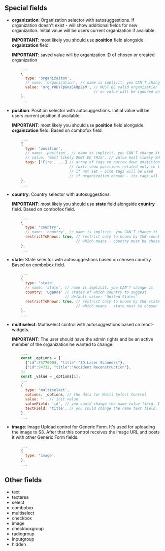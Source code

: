 ## Special fields

* **organization**: Organization selector with autosuggestions.
  If organization doesn't exist - will show additional fields for new organizaiton. Initial value will be users current organization if available.

  **IMPORTANT**: most likely you should use **position** field alongside **orgainzation** field.

  **IMPORTANT**: saved value will be organization ID of chosen or created organization
  ```js
      ...
      {
        type: 'organizaiton',
        // name: 'organization', // name is implicit, you CAN'T change it
        value: 'org_r0DY7pGnsSkUpZsM', // MUST BE valid organization uid
                                       // or value will be ignored and dropped
      },
      ...
  ```
* **position**: Position selector with autosuggestions.
  Initial value will be users current position if available.

  **IMPORTANT**: most likely you should use **position** field alongside **orgainzation** field. Based on combofox field.
  ```js
      ...
      {
        type: 'position',
        // name: 'position', // name is implicit, you CAN'T change it
        // value: 'most likely DONT DO THIS', // value most likely SHOULD NOT be set
        tags: ['Fire', ...] // array of tags to narrow down postitions list
                            // (will show positions related only to this tags)
                            // if not set - site tags will be used
                            // if organization chosen - its tags wil be used
      },
      ...
  ```
* **country**: Country selector with autosuggestions.

  **IMPORTANT**: most likely you should use **state** field alongside **country** field. Based on combofox field.
  ```js
      ...
      {
        type: 'country',
        // name: 'country', // name is implicit, you CAN'T change it
        restrictToKnown: true, // restrict only to known by CUB countries
                               // which means - country must be chosen from dropdown list
      },
      ...
  ```
* **state**: State selector with autosuggestions based on chosen country. Based on combobox field.

  ```js
      ...
      {
        type: 'state',
        // name: 'state', // name is implicit, you CAN'T change it
        country: 'Uganda' // states of which country to suggest
                          // default value: 'United States'
        restrictToKnown: true, // restrict only to known by CUB states
                               // which means - state must be chosen from dropdown list
      },
      ...
  ```
* **multiselect**: Multiselect control with autosuggestions based on react-widgets.

  **IMPORTANT**: The user should have the admin rights and be an active member of
  the organization he wanted to change.

  ```js
      ...
      const _options = [
        {"id":73770004, "title":"3D Laser Scanners"},
        {"id":94732, "title":"Accident Reconstruction"},
      ];
      const _value = _options[1];
      ...
      {
        type: 'multiselect',
        options: _options, // the data for Multi Select Control
        value: '', // init value
        valueField: 'id', // you could change the name value field. It depends on your data.
        textField: 'title', // you could change the name text field. It depends on your data.
      },
      ...
  ```
* **image**: Image Upload control for Generic Form.
  It's used for uploading the image to S3.
  After that this control receives the image URL and posts it with
  other Generic Form fields.

  ```js
      ...
      {
        type: 'image',
      },
      ...
  ```


## Other fields

* text
* textarea
* select
* combobox
* multiselect
* checkbox
* image
* checkboxgroup
* radiogroup
* inputgroup
* hidden
